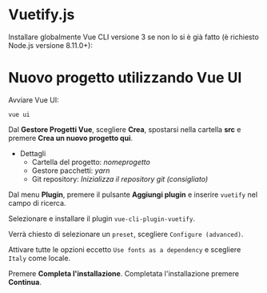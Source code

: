 # Vuetify.js

Installare globalmente Vue CLI versione 3 se non lo si è già fatto (è richiesto Node.js versione 8.11.0+):

# Nuovo progetto utilizzando Vue UI

Avviare Vue UI:
```
vue ui
```

Dal **Gestore Progetti Vue**, scegliere **Crea**, spostarsi nella cartella **src** e premere **Crea un nuovo progetto qui**.

* Dettagli
  * Cartella del progetto: *nomeprogetto*
  * Gestore pacchetti: *yarn*
  * Git repository: *Inizializza il repository git (consigliato)*

  
Dal menu **Plugin**, premere il pulsante **Aggiungi plugin** e inserire `vuetify` nel campo di ricerca.

Selezionare e installare il plugin ```vue-cli-plugin-vuetify```.

Verrà chiesto di selezionare un `preset`, scegliere `Configure (advanced)`.

Attivare tutte le opzioni eccetto `Use fonts as a dependency` e scegliere `Italy` come locale.

Premere **Completa l'installazione**. Completata l'installazione premere **Continua**.
